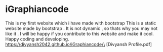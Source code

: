 # iGraphiancode
This is my first website which i have made with bootstrap
This is a static website made by bootstrap . It is not dynamic , so thats why you may not like it .
I will be happy if you contribute to this website and make it cool.
Happy coding and developing.
https://divyansh2042.github.io/iGraphiancode/\
[Divyansh Profile.pdf]
